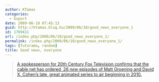 ```yaml
---
author: KTamas
categories:
  - Export
date: 2009-06-10 07:45:13
guid: http://ktamas.blog.hu/2009/06/10/good_news_everyone_1
id: 1769411
url: /index.php/2009/06/10/good_news_everyone_1/
permalink: /index.php/2009/06/10/good_news_everyone_1/
tags: [futurama, random]
title: Good news, everyone
---
```


> <a href="http://ausiellofiles.ew.com/2009/06/its-official-futurama-returns.html?cnn=yes" target="_blank">A spokesperson for 20th Century Fox Television confirms that the cable net has ordered  26 <em>new </em>episodes of Matt Groening and David X. Cohen&#8217;s late, great animated series to air beginning in 2010. </a>

